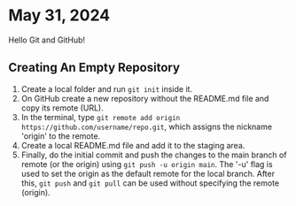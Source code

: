 # May 31, 2024
Hello Git and GitHub!
## Creating An Empty Repository
1. Create a local folder and run `git init` inside it.
2. On GitHub create a new repository without the README.md file and copy its remote (URL).
3. In the terminal, type `git remote add origin https://github.com/username/repo.git`, which assigns the nickname 'origin' to the remote.
4. Create a local README.md file and add it to the staging area.
5. Finally, do the initial commit and push the changes to the main branch of remote (or the origin) using `git push -u origin main`. The '-u' flag is used to set the origin as the default remote for the local branch. After this, `git push` and `git pull` can be used without specifying the remote (origin).
